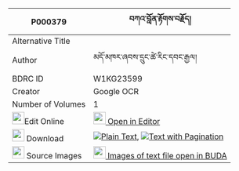 |P000379|བཀའ་བློན་རྟོགས་བརྗོད། 
| --- | --- 
|Alternative Title |
|Author| མདོ་མཁར་ཞབས་དྲུང་ཚེ་རིང་དབང་རྒྱལ།
|BDRC ID | W1KG23599
|Creator | Google OCR
|Number of Volumes| 1
|<img width="25" src="https://img.icons8.com/color/25/000000/edit-property.png">Edit Online| [<img width="25" src="https://avatars.githubusercontent.com/u/45091458?s=200&v=4"> Open in Editor](http://editor.openpecha.org/P000379)
|<img width="25" src="https://img.icons8.com/fluent/48/000000/download-2.png"/>  Download | [![](https://img.icons8.com/color/20/000000/txt.png)Plain Text](https://github.com/Openpecha/P000379/releases/download/v1/kalon_tokjo_plain_P000379.zip), [![](https://img.icons8.com/color/20/000000/txt.png)Text with Pagination](https://github.com/Openpecha/P000379/releases/download/v1/kalon_tokjo_pages_P000379.zip)
|<img width="25" src="https://img.icons8.com/plasticine/100/000000/pictures-folder.png"/>  Source Images | [<img width="25" src="https://library.bdrc.io/icons/BUDA-small.svg"> Images of text file open in BUDA](https://library.bdrc.io/show/bdr:W1KG23599)